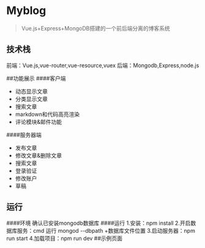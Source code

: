 # Myblog

>Vue.js+Express+MongoDB搭建的一个前后端分离的博客系统

## 技术栈

前端：Vue.js,vue-router,vue-resource,vuex
后端：Mongodb,Express,node.js

##功能展示
####客户端

- 动态显示文章
- 分类显示文章
- 搜索文章
- markdown和代码高亮渲染
- 评论模块&邮件功能

####服务器端

- 发布文章
- 修改文章&删除文章
- 搜索文章
- 登录验证
- 修改账户
- 草稿

## 运行
####环境
确认已安装mongodb数据库
####运行
1.安装：npm install
2.开启数据库服务：cmd 运行 mongod --dbpath +数据库文件位置
3.启动服务器：npm run start
4.加载项目：npm run dev
##示例页面